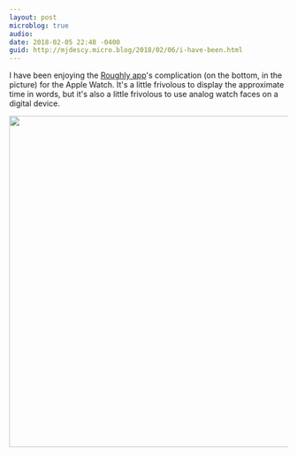 ```yaml
---
layout: post
microblog: true
audio: 
date: 2018-02-05 22:48 -0400
guid: http://mjdescy.micro.blog/2018/02/06/i-have-been.html
---
```

I have been enjoying the [Roughly app](https://itunes.apple.com/us/app/roughly-the-approximate-time-in-words/id1086283722?mt=8)'s complication (on the bottom, in the picture) for the Apple Watch. It's a little frivolous to display the approximate time in words, but it's also a little frivolous to use analog watch faces on a digital device.

<img src="http://mjdescy.micro.blog/uploads/2018/3411540050.jpg" width="599" height="600" />

